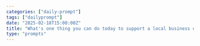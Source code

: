 ```yaml
---
categories: ["daily-prompt"]
tags: ["dailyprompt"]
date: "2025-02-18T15:00:00Z"
title: "What's one thing you can do today to support a local business or cause?"
type: "prompts"
---
```

